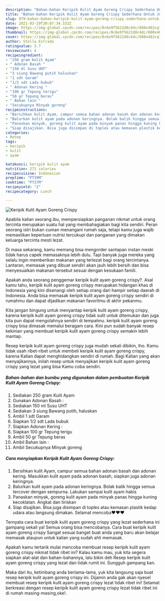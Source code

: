 ```yaml
---
description: "Bahan-bahan Keripik Kulit Ayam Goreng Crispy Sederhana Untuk Jualan"
title: "Bahan-bahan Keripik Kulit Ayam Goreng Crispy Sederhana Untuk Jualan"
slug: 979-bahan-bahan-keripik-kulit-ayam-goreng-crispy-sederhana-untuk-jualan
date: 2021-03-29T20:07:34.532Z
image: https://img-global.cpcdn.com/recipes/8c6e9f5622d8c4dc/680x482cq70/keripik-kulit-ayam-goreng-crispy-foto-resep-utama.jpg
thumbnail: https://img-global.cpcdn.com/recipes/8c6e9f5622d8c4dc/680x482cq70/keripik-kulit-ayam-goreng-crispy-foto-resep-utama.jpg
cover: https://img-global.cpcdn.com/recipes/8c6e9f5622d8c4dc/680x482cq70/keripik-kulit-ayam-goreng-crispy-foto-resep-utama.jpg
author: Stella Estrada
ratingvalue: 3.7
reviewcount: 4
recipeingredient:
- "250 gram Kulit Ayam"
- " Adonan Basah "
- "150 ml Susu UHT"
- "3 siung Bawang putih haluskan"
- "1 sdt Garam"
- "1/2 sdt Lada bubuk"
- " Adonan Kering "
- "100 gr Tepung terigu"
- "50 gr Tepung beras"
- " Bahan lain "
- "Secukupnya Minyak goreng"
recipeinstructions:
- "Bersihkan kulit Ayam, campur semua bahan adonan basah dan adonan kering. Masukkan kulit ayam pada adonan basah, siapkan juga adonan keringnya."
- "Balurkan kulit ayam pada adonan keringnya. Bolak balik hingga semua tercover dengan sempurna. Lakukan sampai kulit ayam habis"
- "Panaskan minyak, goreng kulit ayam pada minyak panas hingga kuning kecoklatan. Angkat dan tiriskan"
- "Siap disajikan. Bisa juga disimpan di toples atau kemasan plastik kedap udara atau langsung dimakan. Selamat mencoba❤❤❤"
categories:
- Resep
tags:
- keripik
- kulit
- ayam

katakunci: keripik kulit ayam 
nutrition: 271 calories
recipecuisine: Indonesian
preptime: "PT39M"
cooktime: "PT37M"
recipeyield: "2"
recipecategory: Lunch

---
```



![Keripik Kulit Ayam Goreng Crispy](https://img-global.cpcdn.com/recipes/8c6e9f5622d8c4dc/680x482cq70/keripik-kulit-ayam-goreng-crispy-foto-resep-utama.jpg)

Apabila kalian seorang ibu, mempersiapkan panganan nikmat untuk orang tercinta merupakan suatu hal yang membahagiakan bagi kita sendiri. Peran seorang istri bukan cuman menangani rumah saja, tetapi kamu juga wajib memastikan keperluan nutrisi tercukupi dan panganan yang dimakan keluarga tercinta mesti lezat.

Di masa  sekarang, kamu memang bisa mengorder santapan instan meski tidak harus capek memasaknya lebih dulu. Tapi banyak juga mereka yang selalu ingin memberikan makanan yang terlezat bagi orang tercintanya. Lantaran, memasak yang dibuat sendiri akan jauh lebih bersih dan bisa menyesuaikan makanan tersebut sesuai dengan kesukaan famili. 



Apakah anda seorang penggemar keripik kulit ayam goreng crispy?. Asal kamu tahu, keripik kulit ayam goreng crispy merupakan hidangan khas di Indonesia yang kini disenangi oleh setiap orang dari hampir setiap daerah di Indonesia. Anda bisa memasak keripik kulit ayam goreng crispy sendiri di rumahmu dan dapat dijadikan makanan favoritmu di akhir pekanmu.

Kita jangan bingung untuk menyantap keripik kulit ayam goreng crispy, karena keripik kulit ayam goreng crispy tidak sulit untuk ditemukan dan juga kita pun dapat mengolahnya sendiri di tempatmu. keripik kulit ayam goreng crispy bisa dimasak memalui beragam cara. Kini pun sudah banyak resep kekinian yang membuat keripik kulit ayam goreng crispy semakin lebih mantap.

Resep keripik kulit ayam goreng crispy juga mudah sekali dibikin, lho. Kamu tidak usah ribet-ribet untuk membeli keripik kulit ayam goreng crispy, karena Kalian dapat menghidangkan sendiri di rumah. Bagi Kalian yang akan menyajikannya, inilah resep untuk menyajikan keripik kulit ayam goreng crispy yang lezat yang bisa Kamu coba sendiri.

<!--inarticleads1-->

##### Bahan-bahan dan bumbu yang digunakan dalam pembuatan Keripik Kulit Ayam Goreng Crispy:

1. Sediakan 250 gram Kulit Ayam
1. Gunakan  Adonan Basah :
1. Sediakan 150 ml Susu UHT
1. Sediakan 3 siung Bawang putih, haluskan
1. Ambil 1 sdt Garam
1. Siapkan 1/2 sdt Lada bubuk
1. Siapkan  Adonan Kering :
1. Siapkan 100 gr Tepung terigu
1. Ambil 50 gr Tepung beras
1. Ambil  Bahan lain :
1. Ambil Secukupnya Minyak goreng




<!--inarticleads2-->

##### Cara menyiapkan Keripik Kulit Ayam Goreng Crispy:

1. Bersihkan kulit Ayam, campur semua bahan adonan basah dan adonan kering. Masukkan kulit ayam pada adonan basah, siapkan juga adonan keringnya.
1. Balurkan kulit ayam pada adonan keringnya. Bolak balik hingga semua tercover dengan sempurna. Lakukan sampai kulit ayam habis
1. Panaskan minyak, goreng kulit ayam pada minyak panas hingga kuning kecoklatan. Angkat dan tiriskan
1. Siap disajikan. Bisa juga disimpan di toples atau kemasan plastik kedap udara atau langsung dimakan. Selamat mencoba❤❤❤




Ternyata cara buat keripik kulit ayam goreng crispy yang lezat sederhana ini gampang sekali ya! Semua orang bisa mencobanya. Cara buat keripik kulit ayam goreng crispy Sangat sesuai banget buat anda yang baru akan belajar memasak ataupun untuk kalian yang sudah ahli memasak.

Apakah kamu tertarik mulai mencoba membuat resep keripik kulit ayam goreng crispy nikmat tidak ribet ini? Kalau kamu mau, yuk kita segera siapkan alat-alat dan bahan-bahannya, lalu bikin deh Resep keripik kulit ayam goreng crispy yang lezat dan tidak rumit ini. Sungguh gampang kan. 

Maka dari itu, ketimbang anda berlama-lama, yuk kita langsung saja buat resep keripik kulit ayam goreng crispy ini. Dijamin anda gak akan nyesel membuat resep keripik kulit ayam goreng crispy lezat tidak ribet ini! Selamat berkreasi dengan resep keripik kulit ayam goreng crispy lezat tidak ribet ini di rumah masing-masing,oke!.

